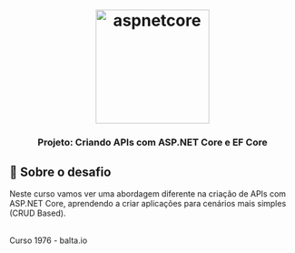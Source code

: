 <h1 align="center">
    <img alt="aspnetcore" src="https://images.sympla.com.br/5d113a45ad234-lg.png" width="200px" />
</h1>

<h3 align="center">
  Projeto: Criando APIs com ASP.NET Core e EF Core
</h3>

## :rocket: Sobre o desafio

Neste curso vamos ver uma abordagem diferente na criação de APIs com ASP.NET Core, aprendendo a criar aplicações para cenários mais simples (CRUD Based). 
 
 <br/>
 Curso 1976 - balta.io 
